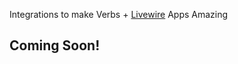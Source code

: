 Integrations to make Verbs + [Livewire](https://livewire.laravel.com/) Apps Amazing

## Coming Soon!
